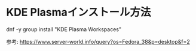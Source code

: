 # KDE Plasmaインストール方法

dnf -y group install "KDE Plasma Workspaces"

参考: <https://www.server-world.info/query?os=Fedora_38&p=desktop&f=2>
